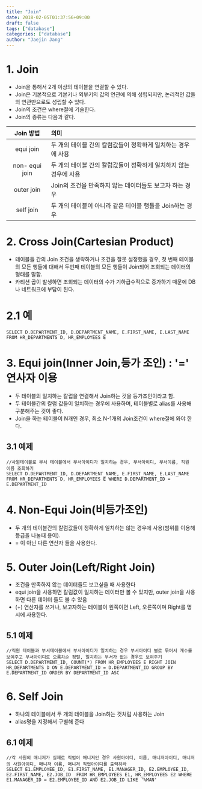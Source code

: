 ```yaml
---
title: "Join"
date: 2018-02-05T01:37:56+09:00
draft: false
tags: ["database"]
categories: ["database"]
author: "Jaejin Jang"
---
```


# 1. Join

* Join을 통해서 2개 이상의 테이블을 연결할 수 있다.
* Join은 기본적으로 기본키나 외부키의 값의 연관에 의해 성립되지만, 논리적인 값들의 연관만으로도 성립할 수 있다.
* Join의 조건은 where절에 기술한다.
* Join의 종류는 다음과 같다.

| Join 방법          | 의미                                                         |
| :-----------------:| :-----------------------------------------------------------------|
| equi join          | 두 개의 테이블 간의 칼럼값들이 정확하게 일치하는 경우에 사용 |
| non- equi join     | 두 개의 테이블 간의 칼럼값들이 정확하게 일치하지 않는 경우에 사용 |
| outer join         | Join의 조건을 만족하지 않는 데이터들도 보고자 하는 경우 |
| self join          | 두 개의 테이블이 아니라 같은 테이블 행들을 Join하는 경우 |

# 2. Cross Join(Cartesian Product)

* 테이블들 간의 Join 조건을 생략하거나 조건을 잘못 설정했을 경우, 첫 번째 테이블의 모든 행들에 대해서 두번째 테이블의 모든 행들이 Join되어 조회되는 데이터의 형태를 말함.
* 카티션 곱이 발생하면 조회되는 데이터의 수가 기하급수적으로 증가하기 때문에 DB나 네트워크에 부담이 된다.

# 2.1 예

```
SELECT D.DEPARTMENT_ID, D.DEPARTMENT_NAME, E.FIRST_NAME, E.LAST_NAME FROM HR_DEPARTMENTS D, HR_EMPLOYEES E 
```

# 3. Equi join(Inner Join,등가 조인) : '=' 연사자 이용

* 두 테이블의 일치하는 칼럽을 연결해서 Join하는 것을 등가조인이라고 함.
* 두 테이블간의 칼럼 값들이 일치하는 경우에 사용하며, 테이블별로 alias를 사용해 구분해주는 것이 좋다.
* Join을 하는 테이블이 N개인 경우, 최소 N-1개의 Join조건이 where절에 와야 한다.

## 3.1 예제

```
//사원테이블로 부서 테이블에서 부서아이디가 일치하는 경우, 부서아이디, 부서이름, 직원 이름 조회하기
SELECT D.DEPARTMENT_ID, D.DEPARTMENT_NAME, E.FIRST_NAME, E.LAST_NAME FROM HR_DEPARTMENTS D, HR_EMPLOYEES E WHERE D.DEPARTMENT_ID = E.DEPARTMENT_ID
```

# 4. Non-Equi Join(비등가조인)

* 두 개의 테이블간의 칼럼값들이 정확하게 일치하는 않는 경우에 사용(범위를 이용해 등급을 나눌때 용이).
* = 이 아닌 다른 연산자 들을 사용한다.

# 5. Outer Join(Left/Right Join)

* 조건을 만족하지 않는 데이터들도 보고싶을 때 사용한다
* equi join을 사용하면 칼럼값이 일치하는 데이터만 볼 수 있지만, outer join을 사용하면 다른 데이터 들도 볼 수 있음
* (+) 연산자를 쓰거나, 보고자하는 테이블이 왼쪽이면 Left, 오른쪽이며 Right를 명시에 사용한다.

## 5.1 예제

```
//직원 테이블과 부서테이블에서 부서아이디가 일치하는 경우 부서아이디 별로 묶어서 개수를 보여주고 부서아이디로 오름차순 정렬, 일치하는 부서가 없는 경우도 보여주기
SELECT D.DEPARTMENT_ID, COUNT(*) FROM HR_EMPLOYEES E RIGHT JOIN HR_DEPARTMENTS D ON E.DEPARTMENT_ID = D.DEPARTMENT_ID GROUP BY E.DEPARTMENT_ID ORDER BY DEPARTMENT_ID ASC
```

# 6. Self Join

* 하나의 테이블에서 두 개의 테이블을 Join하는 것처럼 사용하는 Join
* alias명을 지정해서 구별해 준다

## 6.1 예제

```
//각 사원의 매니저가 실제로 직업이 매니저인 경우 사원아이디, 이름, 매니저아이디, 매니저의 사원아이디, 매니저 이름, 매니저 직업아이디를 출력하라
SELECT E1.EMPLOYEE_ID, E1.FIRST_NAME, E1.MANAGER_ID, E2.EMPLOYEE_ID, E2.FIRST_NAME, E2.JOB_ID  FROM HR_EMPLOYEES E1, HR_EMPLOYEES E2 WHERE E1.MANAGER_ID = E2.EMPLOYEE_ID AND E2.JOB_ID LIKE '%MAN'
```
